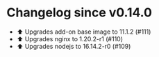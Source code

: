 # Changelog since v0.14.0
- ⬆️ Upgrades add-on base image to 11.1.2 (#111) 
- ⬆️ Upgrades nginx to 1.20.2-r1 (#110) 
- ⬆️ Upgrades nodejs to 16.14.2-r0 (#109) 
